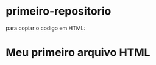 # primeiro-repositorio

para copiar o codigo em HTML:

<html>
  <h1>Meu primeiro arquivo HTML</h1>
</html>

